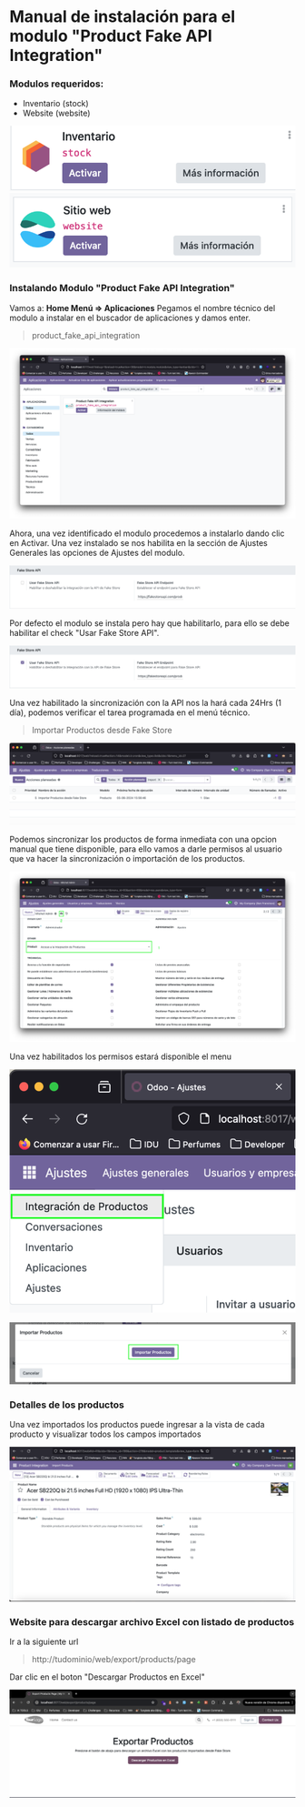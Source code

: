 # Manual de instalación para el modulo "Product Fake API Integration"

### Modulos requeridos:

- Inventario (stock)
- Website (website)

![Inventario](./static/img/1.png)
![Website](./static/img/9.png)

### Instalando Modulo "Product Fake API Integration"

Vamos a:
**Home Menú => Aplicaciones**
Pegamos el nombre técnico del modulo a instalar en el buscador de aplicaciones y damos enter.

> product_fake_api_integration

![Imagen buscar modulo](./static/img/2.png)

Ahora, una vez identificado el modulo procedemos a instalarlo dando clic en Activar.
Una vez instalado se nos habilita en la sección de Ajustes Generales las opciones de Ajustes del modulo.

![Imagen ajustes modulo](./static/img/3.png)

Por defecto el modulo se instala pero hay que habilitarlo, para ello se debe habilitar el check "Usar Fake Store API".

![Imagen check ajustes modulo](./static/img/4.png)

Una vez habilitado la sincronización con la API nos la hará cada 24Hrs (1 día), podemos verificar el tarea programada en el menú técnico.

> Importar Productos desde Fake Store

![Imagen cron modulo](./static/img/5.png)

Podemos sincronizar los productos de forma inmediata con una opcion manual que tiene disponible, para ello vamos a darle permisos al usuario que va hacer la sincronización o importación de los productos.

![Imagen permiso modulo](./static/img/6.png)

Una vez habilitados los permisos estará disponible el menu

![Imagen menu modulo](./static/img/7.png)

![Imagen importación modulo](./static/img/8.png)

### Detalles de los productos

Una vez importados los productos puede ingresar a la vista de cada producto y visualizar todos los campos importados

![](./static/img/11.png)

### Website para descargar archivo Excel con listado de productos

Ir a la siguiente url

> http://tudominio/web/export/products/page

Dar clic en el boton "Descargar Productos en Excel"

![website descarga](./static/img/10.png)
